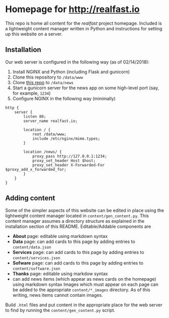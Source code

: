 # Homepage for http://realfast.io

This repo is home all content for the *realfast* project homepage. Included is a lightweight content manager written in Python and instructions for setting up this website on a server.

## Installation
Our web server is configured in the following way (as of 02/14/2018):
1. Install NGINX and Python (including Flask and gunicorn)
2. Clone this repository to `/data/www`
3. Clone [this repo](https://github.com/realfastvla/realfast.io-news) to `/data/news` 
4. Start a gunicorn server for the news app on some high-level port (say, for example, `1234`)
5. Configure NGINX in the following way (minimally)
```
http {
    server {
        listen 80;
        server_name realfast.io;

        location / {
            root /data/www;
            include /etc/nginx/mime.types;
        }

        location /news/ {
            proxy_pass http://127.0.0.1:1234;
            proxy_set_header Host $host;
            proxy_set_header X-Forwarded-For $proxy_add_x_forwarded_for;
        }
    }
}
```

## Adding content
Some of the simpler aspects of this website can be edited in place using the lightweight content manager located in `content/gen_content.py`. This content manager assumes a directory structure as explained in the installation section of this README. Editable/Addable components are
 - **About** page: editable using markdown syntax
 - **Data** page: can add cards to this page by adding entries to `content/data.json`
 - **Services** page: can add cards to this page by adding entries to `content/services.json`
 - **Sofware** page: can add cards to this page by adding entries to `content/software.json`
 - **Thanks** page: editable using markdow syntax
 - can add news items (which appear as news cards on the homepage) using markdown syntax
Images which must appear on each page can be added to the appropriate `content/*_images` directory. As of this writing, news items cannot contain images.

Build `.html` files and put content in the appropriate place for the web server to find by running the `content/gen_content.py` script.

